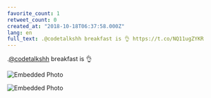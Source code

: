 ```yaml
---
favorite_count: 1
retweet_count: 0
created_at: "2018-10-18T06:37:58.000Z"
lang: en
full_text: .@codetalkshh breakfast is 👌 https://t.co/NQ11ugZYKR
---
```


.[@codetalkshh](https://twitter.com/codetalkshh) breakfast is 👌

<div class="gallery gallery-2">

![Embedded Photo](https://twitter-media-coderbyheart.s3.eu-north-1.amazonaws.com/1052811003371642880-DpxV_OVWwAAbfil.jpg)

![Embedded Photo](https://twitter-media-coderbyheart.s3.eu-north-1.amazonaws.com/1052811003371642880-DpxWBCFX4AAUcN1.jpg)

</div>

